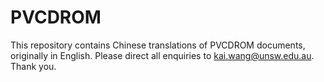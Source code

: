 # PVCDROM
This repository contains Chinese translations of PVCDROM documents, originally in English.
Please direct all enquiries to kai.wang@unsw.edu.au.
Thank you.
